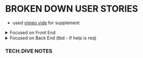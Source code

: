 # BROKEN DOWN USER STORIES
- used [vimeo vide](Vimeo.md) for supplement

<details>
<summary>Focused on Front End</summary>

### Required for MVP

#### REGULAR USERS

#### ADMINS

### STRETCH GOALS

#### REGULAR USERS

#### ADMINS
</details>


<details>
<summary> Focused on Back End (tbd - if help is req) </summary>

### Required for MVP

#### REGULAR USERS

#### ADMINS

### STRETCH GOALS

#### REGULAR USERS

#### ADMINS
</details>



### TECH.DIVE NOTES
